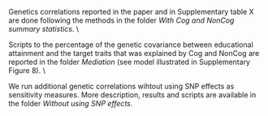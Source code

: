 Genetics correlations reported in the paper and in Supplementary table X are done 
following the methods in the folder *With Cog and NonCog summary statistics*. \

Scripts to the percentage
of the genetic covariance between educational attainment and the target traits that was explained by 
Cog and NonCog are reported in the folder *Mediation* (see model illustrated in Supplementary Figure 8). \

We run additional genetic correlations wihtout using SNP effects as sensitivity measures. More description, results and scripts 
are available in the folder *Without using SNP effects*.


